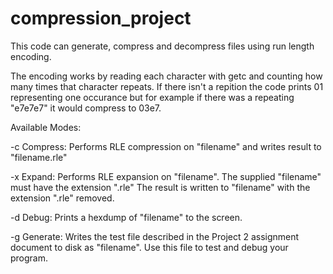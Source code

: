 # compression_project
This code can generate, compress and decompress files using run length encoding.

The encoding works by reading each character with getc and counting how many times that character repeats. If there isn't a repition the code prints 01 representing one occurance but for example if there was a repeating "e7e7e7" it would compress to 03e7.

Available Modes:

  -c     Compress: Performs RLE compression on "filename"
                   and writes result to "filename.rle"

  -x     Expand: Performs RLE expansion on "filename". The
                 supplied "filename" must have the extension
                 ".rle" The result is written to "filename"
                 with the extension ".rle" removed.

  -d     Debug: Prints a hexdump of "filename" to the screen.

  -g     Generate: Writes the test file described in the Project 2
                   assignment document to disk as "filename". Use
                   this file to test and debug your program.
                   
             
